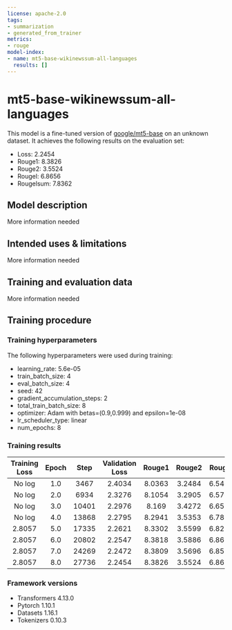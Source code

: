 ```yaml
---
license: apache-2.0
tags:
- summarization
- generated_from_trainer
metrics:
- rouge
model-index:
- name: mt5-base-wikinewssum-all-languages
  results: []
---
```


<!-- This model card has been generated automatically according to the information the Trainer had access to. You
should probably proofread and complete it, then remove this comment. -->

# mt5-base-wikinewssum-all-languages

This model is a fine-tuned version of [google/mt5-base](https://huggingface.co/google/mt5-base) on an unknown dataset.
It achieves the following results on the evaluation set:
- Loss: 2.2454
- Rouge1: 8.3826
- Rouge2: 3.5524
- Rougel: 6.8656
- Rougelsum: 7.8362

## Model description

More information needed

## Intended uses & limitations

More information needed

## Training and evaluation data

More information needed

## Training procedure

### Training hyperparameters

The following hyperparameters were used during training:
- learning_rate: 5.6e-05
- train_batch_size: 4
- eval_batch_size: 4
- seed: 42
- gradient_accumulation_steps: 2
- total_train_batch_size: 8
- optimizer: Adam with betas=(0.9,0.999) and epsilon=1e-08
- lr_scheduler_type: linear
- num_epochs: 8

### Training results

| Training Loss | Epoch | Step  | Validation Loss | Rouge1 | Rouge2 | Rougel | Rougelsum |
|:-------------:|:-----:|:-----:|:---------------:|:------:|:------:|:------:|:---------:|
| No log        | 1.0   | 3467  | 2.4034          | 8.0363 | 3.2484 | 6.5409 | 7.477     |
| No log        | 2.0   | 6934  | 2.3276          | 8.1054 | 3.2905 | 6.5765 | 7.5687    |
| No log        | 3.0   | 10401 | 2.2976          | 8.169  | 3.4272 | 6.6597 | 7.6435    |
| No log        | 4.0   | 13868 | 2.2795          | 8.2941 | 3.5353 | 6.7881 | 7.7664    |
| 2.8057        | 5.0   | 17335 | 2.2621          | 8.3302 | 3.5599 | 6.8238 | 7.7928    |
| 2.8057        | 6.0   | 20802 | 2.2547          | 8.3818 | 3.5886 | 6.8672 | 7.844     |
| 2.8057        | 7.0   | 24269 | 2.2472          | 8.3809 | 3.5696 | 6.8575 | 7.8327    |
| 2.8057        | 8.0   | 27736 | 2.2454          | 8.3826 | 3.5524 | 6.8656 | 7.8362    |


### Framework versions

- Transformers 4.13.0
- Pytorch 1.10.1
- Datasets 1.16.1
- Tokenizers 0.10.3
